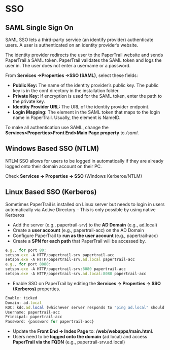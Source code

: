 # SSO

## SAML Single Sign On

SAML SSO lets a third-party service (an identify provider) authenticate users. A user is authenticated on an identity provider’s website.   

The identity provider redirects the user to the PaperTrail website and sends PaperTrail a SAML token. PaperTrail validates the SAML token and logs the user in. The user does not enter a username or a password.  

From __Services →Properties →SSO (SAML)__, select these fields:  

*  __Public Key:__ The name of the identity provider’s public key. The public key is in the conf directory in the installation folder.  
*  __Private Key:__ If encryption is used for the SAML token, enter the path to the private key.  
*  __Identity Provider URL:__ The URL of the identity provider endpoint.  
*  __Login Mapping:__ The element in the SAML token that maps to the login name in PaperTrail. Usually, the element is NameID.  

To make all authentication use SAML, change the **Services>Properties>Front End>Main Page property** to */saml*.  

## Windows Based SSO (NTLM)

NTLM SSO allows for users to be logged in automatically if they are already logged onto their domain account on their PC.   

Check __Services -> Properties -> SSO__ (Windows Kerberos/NTLM)

## Linux Based SSO (Kerberos) 

Sometimes PaperTrail is installed on Linux server but needs to login in users automatically via Active Directory – This is only possible by using native Kerberos

*  Add the server (e.g., papertrail-srv) to the **AD Domain** (e.g., ad.local)  
*  Create a **user account** (e.g., papertrail-acc) on the AD Domain  
*  Configure PaperTrail to **run as the user account** (e.g., papertrail-acc)  
*  Create a **SPN for each path** that PaperTrail will be accessed by. 
```javascript
e.g., for port 80:
setspn.exe -A HTTP/papertrail-srv papertrail-acc
setspn.exe -A HTTP/papertrail-srv.ad.local papertrail-acc
e.g., for port 8080:
setspn.exe -A HTTP/papertrail-srv:8080 papertrail-acc
setspn.exe -A HTTP/papertrail-srv.ad.local:8080 papertrail-acc
```

*  Enable SSO on PaperTrail by editing the __Services -> Properties -> SSO (Kerberos)__ properties.
```javascript
Enable: ticked
Domain: ad.local
KDC: kdc.ad.local (whichever server responds to "ping ad.local" should be listed here)
Username: papertrail-acc
Principal: papertrail-acc
Password: {password for papertrail-acc}
```

*  Update the **Front End -> Index Page** to: **/web/webapps/main.html**.
*  Users need to be **logged onto the domain** (ad.local) and access **PaperTrail via the FQDN** (e.g., papertrail-srv.ad.local)

